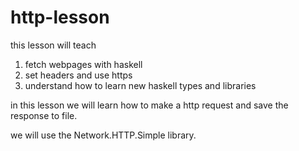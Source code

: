 # http-lesson
 
this lesson will teach
1. fetch webpages with haskell
2. set headers and use https
3. understand how to learn new haskell types and libraries

in this lesson we will learn how to make a http request and save the 
response to file.

we will use the Network.HTTP.Simple library.
